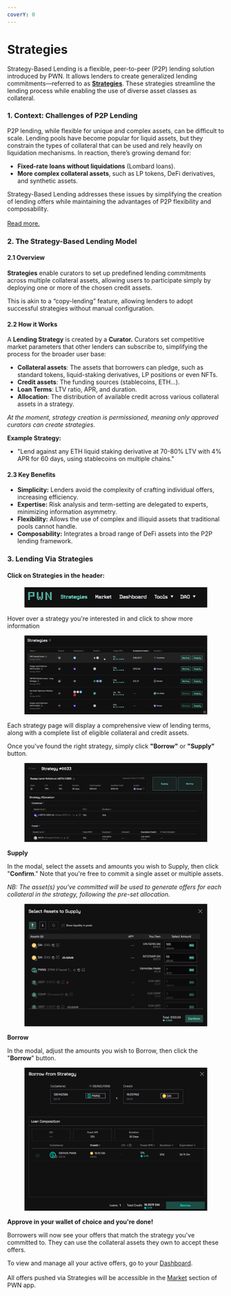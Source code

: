 ```yaml
---
coverY: 0
---
```


# Strategies

Strategy-Based Lending is a flexible, peer-to-peer (P2P) lending solution introduced by PWN. It allows lenders to create generalized lending commitments—referred to as [**Strategies**](https://app.pwn.xyz/#/strategies). These strategies streamline the lending process while enabling the use of diverse asset classes as collateral.

### 1. Context: Challenges of P2P Lending

P2P lending, while flexible for unique and complex assets, can be difficult to scale. Lending pools have become popular for liquid assets, but they constrain the types of collateral that can be used and rely heavily on liquidation mechanisms. In reaction, there’s growing demand for:

* **Fixed-rate loans without liquidations** (Lombard loans).
* **More complex collateral assets**, such as LP tokens, DeFi derivatives, and synthetic assets.

Strategy-Based Lending addresses these issues by simplifying the creation of lending offers while maintaining the advantages of P2P flexibility and composability.\
\
[Read more.](https://pwn.mirror.xyz/PT8V0Ctux_HmjyrcG3-Xwiy6JvBIp-j-pY3hq27wjUw)

### 2. The Strategy-Based Lending Model

#### 2.1 Overview

**Strategies** enable curators to set up predefined lending commitments across multiple collateral assets, allowing users to participate simply by deploying one or more of the chosen credit assets.&#x20;

This is akin to a “copy-lending” feature, allowing lenders to adopt successful strategies without manual configuration.

#### 2.2 How it Works

A **Lending Strategy** is created by a **Curator.** Curators set competitive market parameters that other lenders can subscribe to, simplifying the process for the broader user base:

* **Collateral assets**: The assets that borrowers can pledge, such as standard tokens, liquid-staking derivatives, LP positions or even NFTs.
* **Credit assets**: The funding sources (stablecoins, ETH...).
* **Loan Terms**: LTV ratio, APR, and duration.
* **Allocation**: The distribution of available credit across various collateral assets in a strategy.

_At the moment, strategy creation is permissioned, meaning only approved curators can create strategies._&#x20;

**Example Strategy:**

* "Lend against any ETH liquid staking derivative at 70-80% LTV with 4% APR for 60 days, using stablecoins on multiple chains."

#### 2.3 Key Benefits

* **Simplicity:** Lenders avoid the complexity of crafting individual offers, increasing efficiency.
* **Expertise:** Risk analysis and term-setting are delegated to experts, minimizing information asymmetry.
* **Flexibility:** Allows the use of complex and illiquid assets that traditional pools cannot handle.
* **Composability:** Integrates a broad range of DeFi assets into the P2P lending framework.

### 3. Lending Via Strategies

#### Click on Strategies in the header:

<figure><img src="../.gitbook/assets/Screenshot 2025-03-14 at 15.02.36.png" alt=""><figcaption></figcaption></figure>

Hover over a strategy you're interested in and click to show more information

<figure><img src="../.gitbook/assets/Screenshot 2025-03-14 at 15.07.00 (1).png" alt=""><figcaption></figcaption></figure>

Each strategy page will display a comprehensive view of lending terms, along with a complete list of eligible collateral and credit assets.&#x20;

Once you've found the right strategy, simply click **"Borrow"** or **"Supply"** button.

<figure><img src="../.gitbook/assets/Screenshot 2025-03-14 at 15.09.57.png" alt=""><figcaption></figcaption></figure>

**Supply**

In the modal, select the assets and amounts you wish to Supply, then click "**Confirm**." Note that you're free to commit a single asset or multiple assets.

_NB: The asset(s) you've committed will be used to generate offers for each collateral in the strategy, following the pre-set allocation._

<figure><img src="../.gitbook/assets/Screenshot 2025-03-14 at 15.18.05.png" alt=""><figcaption></figcaption></figure>

**Borrow**

In the modal, adjust the amounts you wish to Borrow, then click the "**Borrow**" button.&#x20;

<figure><img src="../.gitbook/assets/screencapture-strategies-2025-03-14-15_18_53.png" alt=""><figcaption></figcaption></figure>



**Approve in your wallet of choice and you're done!**

Borrowers will now see your offers that match the strategy you've committed to. They can use the collateral assets they own to accept these offers.&#x20;

To view and manage all your active offers, go to your [Dashboard](https://app.pwn.xyz/#/dashboard).\
\
All offers pushed via Strategies will be accessible in the [Market](https://app.pwn.xyz/offers/borrow) section of PWN app.


